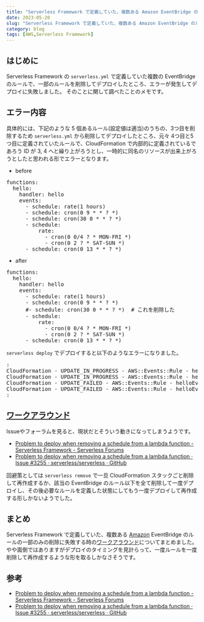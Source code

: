 ```yaml
---
title: "Serverless Framework で定義していた、複数ある Amazon EventBridge のルールの一部のみの削除に失敗する時のワークアラウンド"
date: 2023-05-20
slug: "Serverless Framework で定義していた、複数ある Amazon EventBridge のルールの一部のみの削除に失敗する時のワークアラウンド"
category: blog
tags: [AWS,Serverless Framework]
---
```

<h2 id="はじめに">はじめに</h2>

<p>Serverless Framework の <code>serverless.yml</code> で定義していた複数の EventBridge のルールで、一部のルールを削除してデプロイしたところ、エラーが発生してデプロイに失敗しました。
そのことに関して調べたことのメモです。</p>

<h2 id="エラー内容">エラー内容</h2>

<p>具体的には、下記のような 5 個あるルール(設定値は適当)のうちの、3つ目を削除するため <code>serverless.yml</code> から削除してデプロイしたところ、元々 4つ目と5つ目に定義されていたルールで、CloudFormation で内部的に定義されているであろう ID が 3, 4 へと繰り上がろうとし、一時的に同名のリソースが出来上がろうとしたと思われる形でエラーとなります。</p>

<ul>
<li>before</li>
</ul>


<pre class="code lang-yaml" data-lang="yaml" data-unlink><span class="synIdentifier">functions</span><span class="synSpecial">:</span>
  <span class="synIdentifier">hello</span><span class="synSpecial">:</span>
    <span class="synIdentifier">handler</span><span class="synSpecial">:</span> hello
    <span class="synIdentifier">events</span><span class="synSpecial">:</span>
      <span class="synStatement">- </span><span class="synIdentifier">schedule</span><span class="synSpecial">:</span> rate(1 hours)
      <span class="synStatement">- </span><span class="synIdentifier">schedule</span><span class="synSpecial">:</span> cron(0 <span class="synConstant">9</span> * * <span class="synSpecial">?</span> <span class="synType">*)</span>
      <span class="synStatement">- </span><span class="synIdentifier">schedule</span><span class="synSpecial">:</span> cron(30 <span class="synConstant">0</span> * * <span class="synSpecial">?</span> <span class="synType">*)</span>
      <span class="synStatement">- </span><span class="synIdentifier">schedule</span><span class="synSpecial">:</span>
          <span class="synIdentifier">rate</span><span class="synSpecial">:</span>
            <span class="synStatement">- </span>cron(0 0/4 <span class="synSpecial">?</span> * MON-FRI <span class="synType">*)</span>
            <span class="synStatement">- </span>cron(0 <span class="synConstant">2</span> <span class="synSpecial">?</span> * SAT-SUN <span class="synType">*)</span>
      <span class="synStatement">- </span><span class="synIdentifier">schedule</span><span class="synSpecial">:</span> cron(0 <span class="synConstant">13</span> * * <span class="synSpecial">?</span> <span class="synType">*)</span>
</pre>


<ul>
<li>after</li>
</ul>


<pre class="code lang-yaml" data-lang="yaml" data-unlink><span class="synIdentifier">functions</span><span class="synSpecial">:</span>
  <span class="synIdentifier">hello</span><span class="synSpecial">:</span>
    <span class="synIdentifier">handler</span><span class="synSpecial">:</span> hello
    <span class="synIdentifier">events</span><span class="synSpecial">:</span>
      <span class="synStatement">- </span><span class="synIdentifier">schedule</span><span class="synSpecial">:</span> rate(1 hours)
      <span class="synStatement">- </span><span class="synIdentifier">schedule</span><span class="synSpecial">:</span> cron(0 <span class="synConstant">9</span> * * <span class="synSpecial">?</span> <span class="synType">*)</span>
     <span class="synComment"> #- schedule: cron(30 0 * * ? *)  # これを削除した</span>
      <span class="synStatement">- </span><span class="synIdentifier">schedule</span><span class="synSpecial">:</span>
          <span class="synIdentifier">rate</span><span class="synSpecial">:</span>
            <span class="synStatement">- </span>cron(0 0/4 <span class="synSpecial">?</span> * MON-FRI <span class="synType">*)</span>
            <span class="synStatement">- </span>cron(0 <span class="synConstant">2</span> <span class="synSpecial">?</span> * SAT-SUN <span class="synType">*)</span>
      <span class="synStatement">- </span><span class="synIdentifier">schedule</span><span class="synSpecial">:</span> cron(0 <span class="synConstant">13</span> * * <span class="synSpecial">?</span> <span class="synType">*)</span>
</pre>


<p><code>serverless deploy</code> でデプロイすると以下のようなエラーになりました。</p>

<pre class="code shell" data-lang="shell" data-unlink>:
CloudFormation - UPDATE_IN_PROGRESS - AWS::Events::Rule - helloEventsRuleSchedule3
CloudFormation - UPDATE_IN_PROGRESS - AWS::Events::Rule - helloEventsRuleSchedule4
CloudFormation - UPDATE_FAILED - AWS::Events::Rule - helloEventsRuleSchedule3
CloudFormation - UPDATE_FAILED - AWS::Events::Rule - helloEventsRuleSchedule4
:</pre>


<h2 id="ワークアラウンド"><a class="keyword" href="https://d.hatena.ne.jp/keyword/%A5%EF%A1%BC%A5%AF%A5%A2%A5%E9%A5%A6%A5%F3%A5%C9">ワークアラウンド</a></h2>

<p>Issueやフォーラムを見ると、現状だとそういう動きになってしまうようです。</p>

<ul>
<li><a href="https://forum.serverless.com/t/problem-to-deploy-when-removing-a-schedule-from-a-lambda-function/1315">Problem to deploy when removing a schedule from a lambda function - Serverless Framework - Serverless Forums</a></li>
<li><a href="https://github.com/serverless/serverless/issues/3255">Problem to deploy when removing a schedule from a lambda function &middot; Issue #3255 &middot; serverless/serverless &middot; GitHub</a></li>
</ul>


<p>回避策としては <code>serverless remove</code> で一旦 CloudFormation スタックごと削除して再作成するか、該当の EventBridge のルール以下を全て削除して一度デプロイし、その後必要なルールを定義した状態にしてもう一度デプロイして再作成する形しかないようでした。</p>

<h2 id="まとめ">まとめ</h2>

<p>Serverless Framework で定義していた、複数ある <a class="keyword" href="https://d.hatena.ne.jp/keyword/Amazon">Amazon</a> EventBridge のルールの一部のみの削除に失敗する時の<a class="keyword" href="https://d.hatena.ne.jp/keyword/%A5%EF%A1%BC%A5%AF%A5%A2%A5%E9%A5%A6%A5%F3%A5%C9">ワークアラウンド</a>についてまとめました。
やや面倒ではありますがデプロイのタイミングを見計らって、一度ルールを一度削除して再作成するような形を取るしかなさそうです。</p>

<h2 id="参考">参考</h2>

<ul>
<li><a href="https://forum.serverless.com/t/problem-to-deploy-when-removing-a-schedule-from-a-lambda-function/1315">Problem to deploy when removing a schedule from a lambda function - Serverless Framework - Serverless Forums</a></li>
<li><a href="https://github.com/serverless/serverless/issues/3255">Problem to deploy when removing a schedule from a lambda function &middot; Issue #3255 &middot; serverless/serverless &middot; GitHub</a></li>
</ul>


